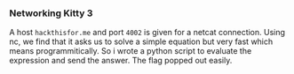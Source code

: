 ### Networking Kitty 3
A host `hackthisfor.me` and port `4002` is given for a netcat connection.
Using nc, we find that it asks us to solve a simple equation but very fast which means programmitically. So i wrote a python script to evaluate the expression and send the answer.
The flag popped out easily.
